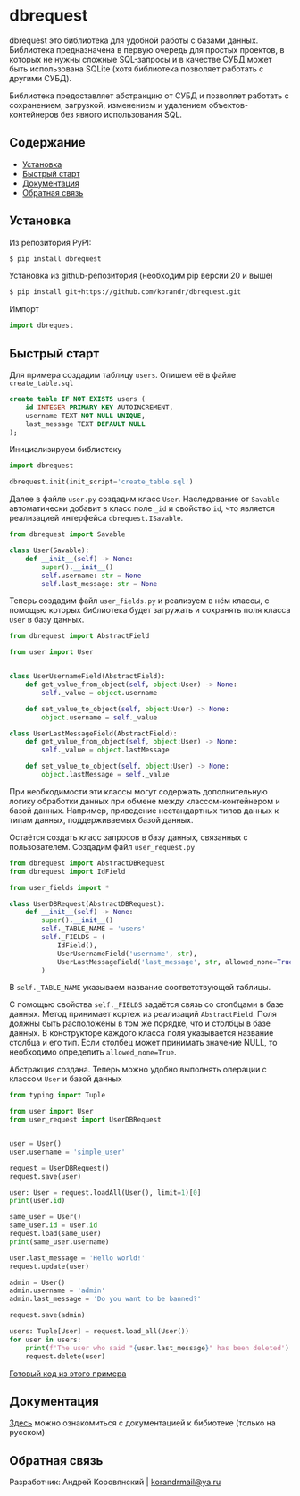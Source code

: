 # dbrequest
dbrequest это библиотека для удобной работы с базами данных. Библиотека предназначена в первую очередь для простых проектов, в которых не нужны сложные SQL-запросы и в качестве СУБД может быть использована SQLite (хотя библиотека позволяет работать с другими СУБД). 

Библиотека предоставляет абстракцию от СУБД и позволяет работать с сохранением, загрузкой, изменением и удалением объектов-контейнеров без явного использования SQL.

## Содержание
- [Установка](#установка)
- [Быстрый старт](#быстрый-старт)
- [Документация](#документация)
- [Обратная связь](#обратная-связь)

## Установка

Из репозитория PyPI:

```bash
$ pip install dbrequest
```

Установка из github-репозитория (необходим pip версии 20 и выше)

```sh
$ pip install git+https://github.com/korandr/dbrequest.git
```

Импорт

```python
import dbrequest
```

## Быстрый старт
Для примера создадим таблицу `users`. Опишем её в файле `create_table.sql`

```sql
create table IF NOT EXISTS users (
    id INTEGER PRIMARY KEY AUTOINCREMENT,
    username TEXT NOT NULL UNIQUE,
    last_message TEXT DEFAULT NULL
);
```

Инициализируем библиотеку

```python
import dbrequest

dbrequest.init(init_script='create_table.sql')
```
Далее в файле `user.py` создадим класс `User`. Наследование от `Savable` автоматически добавит в класс поле `_id` и свойство `id`, что является реализацией интерфейса `dbrequest.ISavable`. 

```python
from dbrequest import Savable

class User(Savable):
    def __init__(self) -> None:
        super().__init__()
        self.username: str = None
        self.last_message: str = None
```
Теперь создадим файл `user_fields.py` и реализуем в нём классы, с помощью которых библиотека будет загружать и сохранять поля класса `User` в базу данных. 

```python
from dbrequest import AbstractField

from user import User


class UserUsernameField(AbstractField):
    def get_value_from_object(self, object:User) -> None:
        self._value = object.username 

    def set_value_to_object(self, object:User) -> None:
        object.username = self._value

class UserLastMessageField(AbstractField):
    def get_value_from_object(self, object:User) -> None:
        self._value = object.lastMessage 

    def set_value_to_object(self, object:User) -> None:
        object.lastMessage = self._value
```
При необходимости эти классы могут содержать дополнительную логику обработки данных при обмене между классом-контейнером и базой данных. Например, приведение нестандартных типов данных к типам данных, поддерживаемых базой данных.  

Остаётся создать класс запросов в базу данных, связанных с пользователем. Создадим файл `user_request.py`

```python
from dbrequest import AbstractDBRequest
from dbrequest import IdField

from user_fields import *

class UserDBRequest(AbstractDBRequest):
    def __init__(self) -> None:
        super().__init__()
        self._TABLE_NAME = 'users'
        self._FIELDS = (
            IdField(),
            UserUsernameField('username', str),
            UserLastMessageField('last_message', str, allowed_none=True)
        )
```
В `self._TABLE_NAME` указываем название соответствующей таблицы. 

С помощью свойства `self._FIELDS` задаётся связь со столбцами в базе данных. Метод принимает кортеж из реализаций `AbstractField`. Поля должны быть расположены в том же порядке, что и столбцы в базе данных. В конструкторе каждого класса поля указывается название столбца и его тип. Если столбец может принимать значение NULL, то необходимо определить `allowed_none=True`. 

Абстракция создана. Теперь можно удобно выполнять операции с классом `User` и базой данных

```python
from typing import Tuple

from user import User
from user_request import UserDBRequest


user = User()
user.username = 'simple_user'

request = UserDBRequest()
request.save(user)

user: User = request.loadAll(User(), limit=1)[0]
print(user.id)

same_user = User()
same_user.id = user.id
request.load(same_user)
print(same_user.username)

user.last_message = 'Hello world!'
request.update(user)

admin = User()
admin.username = 'admin'
admin.last_message = 'Do you want to be banned?'

request.save(admin)

users: Tuple[User] = request.load_all(User())
for user in users:
    print(f'The user who said "{user.last_message}" has been deleted')
    request.delete(user)
```

[Готовый код из этого примера](https://github.com/korandr/dbrequest/tree/main/example)

## Документация

[Здесь](https://github.com/korandr/dbrequest/wiki) можно ознакомиться с документацией к бибиотеке (только на русском)

## Обратная связь
Разработчик: Андрей Коровянский | [korandrmail@ya.ru](mailto:korandrmail@ya.ru) 
